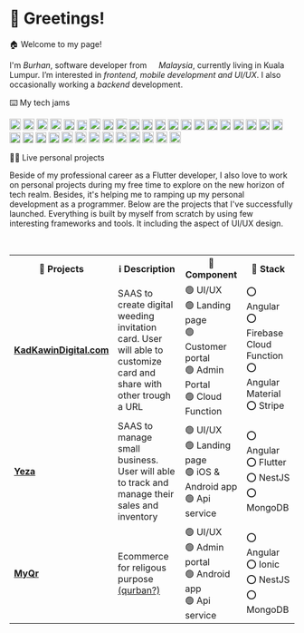 <h1>👋 Greetings!</h1>
<p>🏠 Welcome to my page! </br>

I'm *Burhan*, software developer from  <img src="https://cdn-icons-png.flaticon.com/512/555/555623.png" width="13"/> *Malaysia*, currently living in Kuala Lumpur. I’m interested in *frontend, mobile development and UI/UX*. I also occasionally working a *backend* development.</p>

<p>⌨️ My tech jams</p>
<p>
 <img alt="Dart" src="https://img.shields.io/badge/javascript-%23323330.svg?style=for-the-badge&logo=javascript&logoColor=%23F7DF1E"  height="20"  />
 <img alt="React" src="https://img.shields.io/badge/typescript-%23007ACC.svg?style=for-the-badge&logo=typescript&logoColor=white"  height="20"  />
 <img alt="Dart" src="https://img.shields.io/badge/dart-%230175C2.svg?style=for-the-badge&logo=dart&logoColor=white"  height="20"  />
  <img alt="React" src="https://img.shields.io/badge/Flutter-%2302569B.svg?style=for-the-badge&logo=Flutter&logoColor=white" height="20" />
    <img alt="React" src="https://img.shields.io/badge/angular-%23DD0031.svg?style=for-the-badge&logo=angular&logoColor=white"  height="19"  />
    <img alt="React" src="https://img.shields.io/badge/angular.js-%23E23237.svg?style=for-the-badge&logo=angularjs&logoColor=white"  height="18"  />
    <img alt="React" src="https://img.shields.io/badge/react-%2320232a.svg?style=for-the-badge&logo=react&logoColor=%2361DAFB"  height="20"  />
      <img alt="React" src="https://img.shields.io/badge/-GraphQL-E10098?style=for-the-badge&logo=graphql&logoColor=white"  height="19"  />
    <img alt="React" src="https://img.shields.io/badge/MUI-%230081CB.svg?style=for-the-badge&logo=material-ui&logoColor=white"  height="20"  />
     <img alt="React" src="https://img.shields.io/badge/redux-%23593d88.svg?style=for-the-badge&logo=redux&logoColor=white"  height="19"  />
    <img alt="React" src="https://img.shields.io/badge/nestjs-%23E0234E.svg?style=for-the-badge&logo=nestjs&logoColor=white"  height="19"  />
    <img alt="React" src="https://img.shields.io/badge/firebase-%23039BE5.svg?style=for-the-badge&logo=firebase"  height="19"  />
    <img alt="React" src="https://img.shields.io/badge/heroku-%23430098.svg?style=for-the-badge&logo=heroku&logoColor=white"  height="19"  />
     <img alt="React" src="https://img.shields.io/badge/GoogleCloud-%234285F4.svg?style=for-the-badge&logo=google-cloud&logoColor=white"  height="19"  />
    <img alt="React" src="https://img.shields.io/badge/MongoDB-%234ea94b.svg?style=for-the-badge&logo=mongodb&logoColor=white"  height="19"  />
    <img alt="React" src="https://img.shields.io/badge/sqlite-%2307405e.svg?style=for-the-badge&logo=sqlite&logoColor=white"  height="19"  />
    <img alt="React" src="https://img.shields.io/badge/mysql-%2300f.svg?style=for-the-badge&logo=mysql&logoColor=white"  height="19"  />
    <img alt="React" src="https://img.shields.io/static/v1?style=for-the-badge&message=D3.js&color=222222&logo=D3.js&logoColor=F9A03C&label="  height="19"  />
    <img alt="React" src="https://img.shields.io/badge/SASS-hotpink.svg?style=for-the-badge&logo=SASS&logoColor=white"  height="19"  />
    <img alt="React" src="https://img.shields.io/badge/rxjs-%23B7178C.svg?style=for-the-badge&logo=reactivex&logoColor=white"  height="19"  />
     <img alt="React" src="https://img.shields.io/badge/css3-%231572B6.svg?style=for-the-badge&logo=css3&logoColor=white"  height="19"  />
    <img alt="React" src="https://img.shields.io/badge/git-%23F05033.svg?style=for-the-badge&logo=git&logoColor=white"  height="19"  />
     <img alt="React" src="https://img.shields.io/badge/html5-%23E34F26.svg?style=for-the-badge&logo=html5&logoColor=white"  height="19"  />
     <img alt="React" src="https://img.shields.io/badge/docker-%230db7ed.svg?style=for-the-badge&logo=docker&logoColor=white"  height="19"  />
     <img alt="React" src="https://img.shields.io/badge/node.js-6DA55F?style=for-the-badge&logo=node.js&logoColor=white"  height="19"  />
     <img alt="React" src="https://img.shields.io/badge/Socket.io-black?style=for-the-badge&logo=socket.io&badgeColor=010101"  height="20"  />
     <img alt="React" src="https://img.shields.io/badge/strapi-%232E7EEA.svg?style=for-the-badge&logo=strapi&logoColor=white"  height="20"  />
     <img alt="React" src="https://img.shields.io/badge/JWT-black?style=for-the-badge&logo=JSON%20web%20tokens"  height="20"  />
     <img alt="React" src="https://img.shields.io/badge/-jest-%23C21325?style=for-the-badge&logo=jest&logoColor=white"  height="20"  />
     <img alt="React" src="https://img.shields.io/badge/iOS-000000?style=for-the-badge&logo=ios&logoColor=white"  height="20"  />
     <img alt="React" src="https://img.shields.io/badge/Android-3DDC84?style=for-the-badge&logo=android&logoColor=white"  height="20"  />
     <img alt="React" src="https://img.shields.io/badge/jira-%230A0FFF.svg?style=for-the-badge&logo=jira&logoColor=white"  height="20"  />
     <img alt="React" src="https://img.shields.io/badge/confluence-%23172BF4.svg?style=for-the-badge&logo=confluence&logoColor=white"  height="20"  />
     <img alt="React" src="https://img.shields.io/badge/Stripe-626CD9?style=for-the-badge&logo=Stripe&logoColor=white"  height="20"  />
 </br>

<p>🧑‍🚀 Live personal projects</p>

<span>Beside of my professional career as a Flutter developer, I also love to work on personal projects during my free time to explore on the new horizon of tech realm. Besides, it's helping me to ramping up my personal development as a programmer. Below are the projects that I've successfully launched. Everything is built by myself from scratch by using few interesting frameworks and tools. It including the aspect of UI/UX design.</span>

</br>

<table>
  <tr>
     <th><b>🚧 Projects</b></th>
      <th><b>ℹ️ Description</b></th>
      <th><b>🔌 Component</b></th>
      <th><b>🤖 Stack</b></th>
  </tr>
  <tr>
    <td><a href="https://kadkawindigital.com/"><b>KadKawinDigital.com</b></a></td>
      <td>SAAS to create digital weeding invitation card. User will able to customize card and share with other trough a URL</td>
      <td>🟢 UI/UX </br> 🟢 Landing page </br> 🟢 Customer portal </br> 🟢 Admin Portal</br> 🟢 Cloud Function</td>
      <td>⭕ Angular </br> ⭕ Firebase Cloud Function </br> ⭕ Angular Material </br> ⭕ Stripe</td>
  </tr>
   <tr>
      <td><a href="https://yeza-app.web.app/"><b>Yeza</b></a></td>
      <td>SAAS to manage small business. User will able to track and manage their sales and inventory</td>
      <td>🟢 UI/UX </br> 🟢 Landing page </br> 🟢 iOS & Android app </br>  🟢 Api service</td>
      <td>⭕ Angular </br>⭕ Flutter </br>⭕ NestJS </br>⭕ MongoDB</td>
    </tr>
     <tr>
      <td><a href="https://play.google.com/store/apps/details?id=com.app.cahayaqurban.myqr"><b>MyQr</b></a></td>
      <td>Ecommerce for religous purpose <a href="https://www.islamic-relief.org/what-is-qurbani/">(qurban?)</a></td>
      <td>🟢 UI/UX </br> 🟢 Admin portal  </br> 🟢 Android app </br> 🟢 Api service</td>
      <td>⭕ Angular </br> ⭕ Ionic </br>⭕ NestJS </br>⭕ MongoDB</td>
    </tr>
</table>



